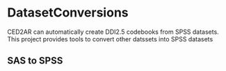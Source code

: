 DatasetConversions
==================
CED2AR can automatically create DDI2.5 codebooks from SPSS datasets.  This project provides tools to convert other datssets into SPSS datasets


SAS to SPSS
-----------




